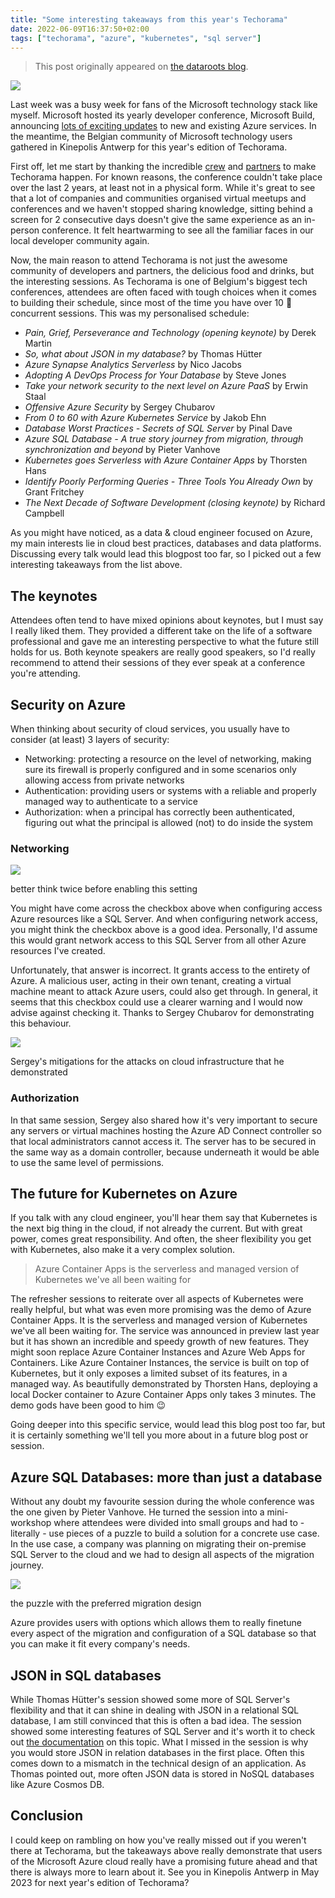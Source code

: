 ```yaml
---
title: "Some interesting takeaways from this year's Techorama"
date: 2022-06-09T16:37:50+02:00
tags: ["techorama", "azure", "kubernetes", "sql server"]
---
```


> This post originally appeared on [the dataroots blog](https://dataroots.io/research/contributions/some-takeaways-from-this-years-techorama/).

![](https://dataroots.io/static/585458d77377bdef46719884dae51f1b/5803e/IMG_20220524_084801.webp)

Last week was a busy week for fans of the Microsoft technology stack like myself. Microsoft hosted its yearly developer conference, Microsoft Build, announcing [lots of exciting updates](https://aka.ms/build-2022-book-of-news) to new and existing Azure services. In the meantime, the Belgian community of Microsoft technology users gathered in Kinepolis Antwerp for this year's edition of Techorama.

First off, let me start by thanking the incredible [crew](https://techorama.be/team/) and [partners](https://techorama.be/partners/) to make Techorama happen. For known reasons, the conference couldn't take place over the last 2 years, at least not in a physical form. While it's great to see that a lot of companies and communities organised virtual meetups and conferences and we haven't stopped sharing knowledge, sitting behind a screen for 2 consecutive days doesn't give the same experience as an in-person conference. It felt heartwarming to see all the familiar faces in our local developer community again.

Now, the main reason to attend Techorama is not just the awesome community of developers and partners, the delicious food and drinks, but the interesting sessions. As Techorama is one of Belgium's biggest tech conferences, attendees are often faced with tough choices when it comes to building their schedule, since most of the time you have over 10 🤯 concurrent sessions. This was my personalised schedule:

-   *Pain, Grief, Perseverance and Technology (opening keynote)* by Derek Martin
-   *So, what about JSON in my database?* by Thomas Hütter
-   *Azure Synapse Analytics Serverless* by Nico Jacobs
-   *Adopting A DevOps Process for Your Database* by Steve Jones
-   *Take your network security to the next level on Azure PaaS* by Erwin Staal
-   *Offensive Azure Security* by Sergey Chubarov
-   *From 0 to 60 with Azure Kubernetes Service* by Jakob Ehn
-   *Database Worst Practices - Secrets of SQL Server* by Pinal Dave
-   *Azure SQL Database - A true story journey from migration, through synchronization and beyond* by Pieter Vanhove
-   *Kubernetes goes Serverless with Azure Container Apps* by Thorsten Hans
-   *Identify Poorly Performing Queries - Three Tools You Already Own* by\
    Grant Fritchey
-   *The Next Decade of Software Development (closing keynote)* by Richard Campbell

As you might have noticed, as a data & cloud engineer focused on Azure, my main interests lie in cloud best practices, databases and data platforms. Discussing every talk would lead this blogpost too far, so I picked out a few interesting takeaways from the list above.

The keynotes
------------

Attendees often tend to have mixed opinions about keynotes, but I must say I really liked them. They provided a different take on the life of a software professional and gave me an interesting perspective to what the future still holds for us. Both keynote speakers are really good speakers, so I'd really recommend to attend their sessions of they ever speak at a conference you're attending.

Security on Azure
-----------------

When thinking about security of cloud services, you usually have to consider (at least) 3 layers of security:

-   Networking: protecting a resource on the level of networking, making sure its firewall is properly configured and in some scenarios only allowing access from private networks
-   Authentication: providing users or systems with a reliable and properly managed way to authenticate to a service
-   Authorization: when a principal has correctly been authenticated, figuring out what the principal is allowed (not) to do inside the system

### Networking

![](https://dataroots.ghost.io/content/images/2022/06/Screenshot-2022-06-03-at-12.02.07.png)

better think twice before enabling this setting

You might have come across the checkbox above when configuring access Azure resources like a SQL Server. And when configuring network access, you might think the checkbox above is a good idea. Personally, I'd assume this would grant network access to this SQL Server from all other Azure resources I've created.

Unfortunately, that answer is incorrect. It grants access to the entirety of Azure. A malicious user, acting in their own tenant, creating a virtual machine meant to attack Azure users, could also get through. In general, it seems that this checkbox could use a clearer warning and I would now advise against checking it. Thanks to Sergey Chubarov for demonstrating this behaviour.

![](https://dataroots.ghost.io/content/images/2022/06/IMG_20220525_093437.jpg)

Sergey's mitigations for the attacks on cloud infrastructure that he demonstrated

### Authorization

In that same session, Sergey also shared how it's very important to secure any servers or virtual machines hosting the Azure AD Connect controller so that local administrators cannot access it. The server has to be secured in the same way as a domain controller, because underneath it would be able to use the same level of permissions.

The future for Kubernetes on Azure
----------------------------------

If you talk with any cloud engineer, you'll hear them say that Kubernetes is the next big thing in the cloud, if not already the current. But with great power, comes great responsibility. And often, the sheer flexibility you get with Kubernetes, also make it a very complex solution.

> Azure Container Apps is the serverless and managed version of Kubernetes we've all been waiting for

The refresher sessions to reiterate over all aspects of Kubernetes were really helpful, but what was even more promising was the demo of Azure Container Apps. It is the serverless and managed version of Kubernetes we've all been waiting for. The service was announced in preview last year but it has shown an incredible and speedy growth of new features. They might soon replace Azure Container Instances and Azure Web Apps for Containers. Like Azure Container Instances, the service is built on top of Kubernetes, but it only exposes a limited subset of its features, in a managed way. As beautifully demonstrated by Thorsten Hans, deploying a local Docker container to Azure Container Apps only takes 3 minutes. The demo gods have been good to him 😉

Going deeper into this specific service, would lead this blog post too far, but it is certainly something we'll tell you more about in a future blog post or session.

Azure SQL Databases: more than just a database
----------------------------------------------

Without any doubt my favourite session during the whole conference was the one given by Pieter Vanhove. He turned the session into a mini-workshop where attendees were divided into small groups and had to - literally - use pieces of a puzzle to build a solution for a concrete use case. In the use case, a company was planning on migrating their on-premise SQL Server to the cloud and we had to design all aspects of the migration journey.

![](https://dataroots.ghost.io/content/images/2022/06/IMG_20220525_144211.jpg)

the puzzle with the preferred migration design

Azure provides users with options which allows them to really finetune every aspect of the migration and configuration of a SQL database so that you can make it fit every company's needs.

JSON in SQL databases
---------------------

While Thomas Hütter's session showed some more of SQL Server's flexibility and that it can shine in dealing with JSON in a relational SQL database, I am still convinced that this is often a bad idea. The session showed some interesting features of SQL Server and it's worth it to check out [the documentation](https://docs.microsoft.com/en-us/sql/relational-databases/json/json-data-sql-server?view=sql-server-ver16&ref=dataroots.ghost.io) on this topic. What I missed in the session is why you would store JSON in relation databases in the first place. Often this comes down to a mismatch in the technical design of an application. As Thomas pointed out, more often JSON data is stored in NoSQL databases like Azure Cosmos DB.

Conclusion
----------

I could keep on rambling on how you've really missed out if you weren't there at Techorama, but the takeaways above really demonstrate that users of the Microsoft Azure cloud really have a promising future ahead and that there is always more to learn about it. See you in Kinepolis Antwerp in May 2023 for next year's edition of Techorama?
